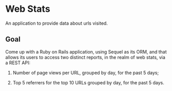 # Web Stats

An application to provide data about urls visited.

## Goal

Come up with a Ruby on Rails application, using Sequel as its ORM, and that allows its users to access two distinct reports, in the realm of web stats, via a REST API:

1. Number of page views per URL, grouped by day, for the past 5 days;

2. Top 5 referrers for the top 10 URLs grouped by day, for the past 5 days.
